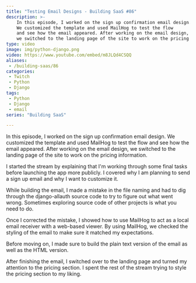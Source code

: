 ```yaml
---
title: "Testing Email Designs - Building SaaS #86"
description: >-
    In this episode, I worked on the sign up confirmation email design.
    We customized the template and used MailHog to test the flow
    and see how the email appeared. After working on the email design,
    we switched to the landing page of the site to work on the pricing information.
type: video
image: img/python-django.png
video: https://www.youtube.com/embed/m8JLQd4CSQQ
aliases:
 - /building-saas/86
categories:
 - Twitch
 - Python
 - Django
tags:
 - Python
 - Django
 - email
series: "Building SaaS"

---
```


In this episode, I worked on the sign up confirmation email design.
We customized the template and used MailHog to test the flow
and see how the email appeared. After working on the email design,
we switched to the landing page of the site to work on the pricing information.

I started the stream by explaining
that I'm working through some final tasks
before launching the app more publicly.
I covered why I am planning to send a sign up email
and why I want to customize it.

While building the email,
I made a mistake in the file naming
and had to dig through the django-allauth source code
to try to figure out what went wrong.
Sometimes exploring source code
of other projects is what you need to do.

Once I corrected the mistake,
I showed how to use MailHog
to act as a local email receiver
with a web-based viewer.
By using MailHog,
we checked the styling
of the email to make sure it matched my expectations.

Before moving on,
I made sure to build the plain text version
of the email
as well as the HTML version.

After finishing the email,
I switched over to the landing page
and turned my attention to the pricing section.
I spent the rest of the stream trying to style the pricing section
to my liking.
